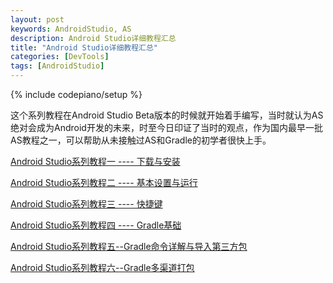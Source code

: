 ```yaml
---
layout: post
keywords: AndroidStudio, AS
description: Android Studio详细教程汇总
title: "Android Studio详细教程汇总"
categories: [DevTools]
tags: [AndroidStudio]
---
```

{% include codepiano/setup %}

这个系列教程在Android Studio Beta版本的时候就开始着手编写，当时就认为AS绝对会成为Android开发的未来，时至今日印证了当时的观点，作为国内最早一批AS教程之一，可以帮助从未接触过AS和Gradle的初学者很快上手。

[Android Studio系列教程一 ---- 下载与安装](http://stormzhang.com/devtools/2014/11/25/android-studio-tutorial1/)

[Android Studio系列教程二 ---- 基本设置与运行](http://stormzhang.com/devtools/2014/11/28/android-studio-tutorial2/)

[Android Studio系列教程三 ---- 快捷键](http://stormzhang.com/devtools/2014/12/09/android-studio-tutorial3/)

[Android Studio系列教程四 ---- Gradle基础](http://stormzhang.com/devtools/2014/12/18/android-studio-tutorial4/)

[Android Studio系列教程五--Gradle命令详解与导入第三方包](http://stormzhang.com/devtools/2015/01/05/android-studio-tutorial5/)

[Android Studio系列教程六--Gradle多渠道打包](http://stormzhang.com/devtools/2015/01/15/android-studio-tutorial6/)